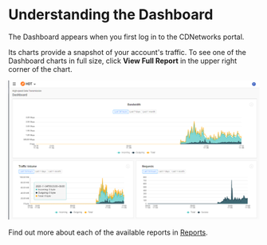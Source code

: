 # Understanding the Dashboard

The Dashboard appears when you first log in to the CDNetworks portal.

Its charts provide a snapshot of your account's traffic.  To see one of the Dashboard charts in full size, click **View Full Report** in the upper right corner of the chart.

![null](</docs/resources/images/dashboard.png>)


Find out more about each of the available reports in [Reports](</docs/portal/reports.md>).


